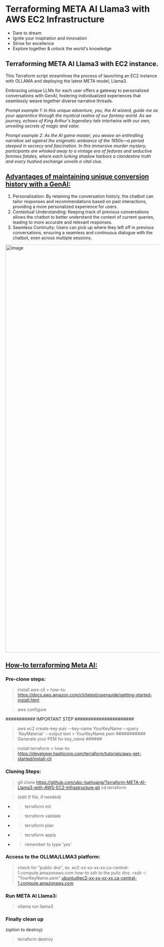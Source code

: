 # Terraforming META AI Llama3 with AWS EC2 Infrastructure

- Dare to dream
- Ignite your inspiration and innovation
- Strive for excellence
- Explore together & unlock the world's knowledge

## Terraforming META AI Llama3 with EC2 instance.

This Terraform script streamlines the process of launching an EC2 instance with OLLAMA and deploying the latest META model, Llama3. 

Embracing unique LLMs for each user offers a gateway to personalized conversations with GenAI, fostering individualized experiences that seamlessly weave together diverse narrative threads.

_Prompt example 1: In this unique adventure, you, the AI wizard, guide me as your apprentice through the mystical realms of our fantasy world. As we journey, echoes of King Arthur's legendary tale intertwine with our own, unveiling secrets of magic and valor._  

_Prompt example 2: As the AI game master, you weave an enthralling narrative set against the enigmatic ambiance of the 1950s—a period steeped in secrecy and fascination. In this immersive murder mystery, participants are whisked away to a vintage era of fedoras and seductive femmes fatales, where each lurking shadow harbors a clandestine truth and every hushed exchange unveils a vital clue._ 

## <ins>Advantages of maintaining unique conversion history with a GenAI:</ins>
1. Personalization: By retaining the conversation history, the chatbot can tailor responses and recommendations based on past interactions, providing a more personalized experience for users.
2. Contextual Understanding: Keeping track of previous conversations allows the chatbot to better understand the context of current queries, leading to more accurate and relevant responses.
3. Seamless Continuity: Users can pick up where they left off in previous conversations, ensuring a seamless and continuous dialogue with the chatbot, even across multiple sessions.

<img width="1334" alt="image" src="https://github.com/ubc-tuehoang/Terraform-META-AI-Llama3-with-AWS-EC2-Infrastructure/assets/86985864/1a938c04-9467-437b-af6c-792d98acc125">



## <ins>How-to terraforming Meta AI:</ins>

### Pre-clone steps:

> install aws-cli
	> how-to: https://docs.aws.amazon.com/cli/latest/userguide/getting-started-install.html

> aws configure <update your secret key>

########### IMPORTANT STEP ######################
> aws ec2 create-key-pair --key-name YourKeyName --query 'KeyMaterial' --output text > YourKeyName.pem
########### Generate your PEM for key_name ######

> install terraform 
	> how-to: https://developer.hashicorp.com/terraform/tutorials/aws-get-started/install-cli


### Cloning Steps:

> git clone https://github.com/ubc-tuehoang/Terraform-META-AI-Llama3-with-AWS-EC2-Infrastructure.git
> cd terraform

> (edit tf file, if needed)
> 

- > terraform init
- > terraform validate
- > terraform plan
- > terraform apply
- 	> remember to type 'yes'


### Access to the OLLMA/LLMA3 platform:
> check for "public dns", ex. ec2-xx-xx-xx-xx.ca-central-1.compute.amazonaws.com
> how-to ssh to the pulic dns: >ssh -i "YourKeyName.pem" ubuntu@ec2-xx-xx-xx-xx.ca-central-1.compute.amazonaws.com

### Run META AI Llama3:

> ollama run llama3

### Finally clean up

(option to destroy)
> terraform destroy
